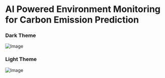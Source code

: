 # AI Powered Environment Monitoring for Carbon Emission Prediction

### Dark Theme
![Image](https://github.com/user-attachments/assets/5fa92a4d-be81-48fb-8c4c-83d22723f8ed)

### Light Theme
![Image](https://github.com/user-attachments/assets/d60e07f7-3f43-47ff-a1d3-4e3f1246d298)


